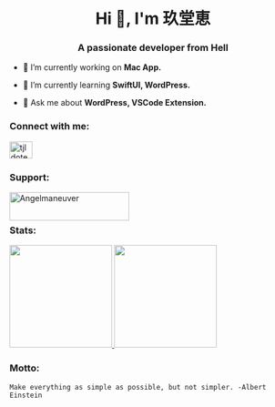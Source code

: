 <h1 align="center">Hi 👋, I'm 玖堂恵</h1>
<h3 align="center">A passionate developer from Hell</h3>

- 🔭 I’m currently working on **Mac App.**

- 🌱 I’m currently learning **SwiftUI, WordPress.**

- 💬 Ask me about **WordPress, VSCode Extension.**

<h3 align="left">Connect with me:</h3>
<p align="left">
<a href="https://twitter.com/tjldotesb26uxtr" target="blank"><img align="center" src="https://raw.githubusercontent.com/rahuldkjain/github-profile-readme-generator/master/src/images/icons/Social/twitter.svg" alt="tjldotesb26uxtr" height="30" width="40" /></a>
</p>

<h3 align="left">Support:</h3>
<p><a href="https://www.buymeacoffee.com/Angelmaneuver"> <img align="left" src="https://cdn.buymeacoffee.com/buttons/v2/default-yellow.png" height="50" width="210" alt="Angelmaneuver" /></a></p><br><br>

<h3 align="left">Stats:</h3>
<a href="https://github.com/Angelmaneuver">
  <img style="height:180px;" src="https://github-readme-stats-angelmaneuvers-projects.vercel.app/api?username=Angelmaneuver&theme=iceberg&show_icons=true&cache_seconds=86400" />
</a>
<a href="https://github.com/Angelmaneuver">
  <img style="height:180px;" src="https://github-readme-stats-angelmaneuvers-projects.vercel.app/api/top-langs/?username=Angelmaneuver&theme=iceberg&layout=compact" />
</a>

<h3 align="left">Motto:</h3>

```
Make everything as simple as possible, but not simpler. -Albert Einstein
```

<!---
Angelmaneuver/Angelmaneuver is a ✨ special ✨ repository because its `README.md` (this file) appears on your GitHub profile.
You can click the Preview link to take a look at your changes.
--->
